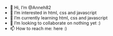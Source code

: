 - 👋 Hi, I’m @Anneh82
- 👀 I’m interested in html, css and javascript
- 🌱 I’m currently learning html, css and javascript
- 💞️ I’m looking to collaborate on nothing yet :)
- 📫 How to reach me: here :)

<!---
Anneh82/Anneh82 is a ✨ special ✨ repository because its `README.md` (this file) appears on your GitHub profile.
You can click the Preview link to take a look at your changes.
--->

